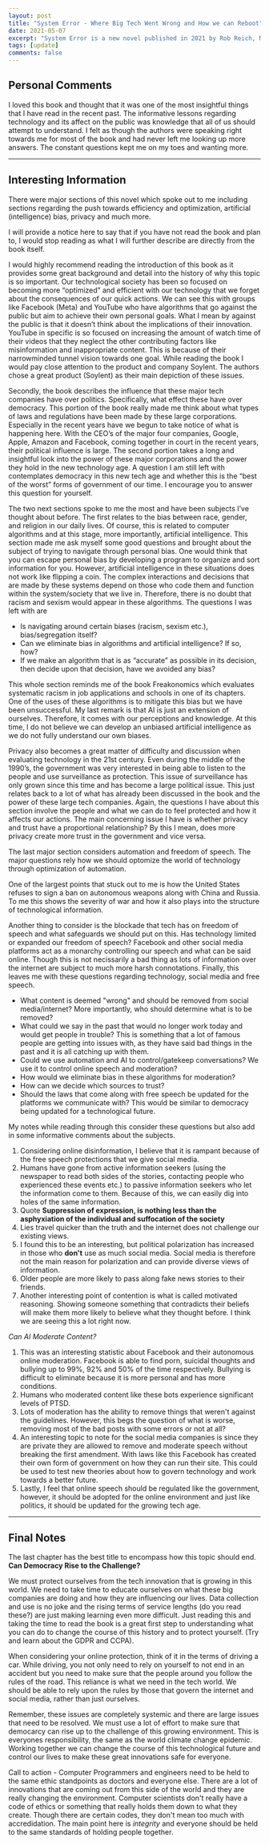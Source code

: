 ```yaml
---
layout: post
title: "System Error - Where Big Tech Went Wrong and How we can Reboot"
date: 2021-05-07
excerpt: "System Error is a new novel published in 2021 by Rob Reich, Mehran Sahami and Jeremy M. Weinstein with the purpose of educating the public on the dangerous effects of the evolution of technology. More importantly, it aims to describe what we should look out for and how the invasion of technology has infiltrated our daily lives."
tags: [update]
comments: false
---
```


## Personal Comments

I loved this book and thought that it was one of the most insightful things that I have read in the recent past. The informative lessons regarding technology and its affect on the public was knowledge that all of us should attempt to understand.
I felt as though the authors were speaking right towards me for most of the book and had never left me looking up more answers. The constant questions kept me on my toes and wanting more.

---

## Interesting Information

There were major sections of this novel which spoke out to me including sections regarding the push towards efficiency and optimization, artificial (intelligence) bias, privacy and much more.

I will provide a notice here to say that if you have not read the book and plan to, I would stop reading as what I will further describe are directly from the book itself.

I would highly recommend reading the introduction of this book as it provides some great background and detail into the history of why this topic is so important. Our technological society has been so focused on becoming more “optimized” and efficient with our technology that we forget about the consequences of our quick actions. We can see this with groups like Facebook (Meta) and YouTube who have algorithms that go against the public but aim to achieve their own personal goals. What I mean by against the public is that it doesn’t think about the implications of their innovation. YouTube in specific is so focused on increasing the amount of watch time of their videos that they neglect the other contributing factors like misinformation and inappropriate content. This is because of their narrowminded tunnel vision towards one goal. While reading the book I would pay close attention to the product and company Soylent. The authors chose a great product (Soylent) as their main depiction of these issues.

Secondly, the book describes the influence that these major tech companies have over politics. Specifically, what effect these have over democracy. This portion of the book really made me think about what types of laws and regulations have been made by these large corporations. Especially in the recent years have we begun to take notice of what is happening here. With the CEO’s of the major four companies, Google, Apple, Amazon and Facebook, coming together in court in the recent years, their political influence is large. The second portion takes a long and insightful look into the power of these major corporations and the power they hold in the new technology age. A question I am still left with contemplates democracy in this new tech age and whether this is the “best of the worst” forms of government of our time. I encourage you to answer this question for yourself.

The two next sections spoke to me the most and have been subjects I’ve thought about before. The first relates to the bias between race, gender, and religion in our daily lives. Of course, this is related to computer algorithms and at this stage, more importantly, artificial intelligence. This section made me ask myself some good questions and brought about the subject of trying to navigate through personal bias. One would think that you can escape personal bias by developing a program to organize and sort information for you. However, artificial intelligence in these situations does not work like flipping a coin. The complex interactions and decisions that are made by these systems depend on those who code them and function within the system/society that we live in. Therefore, there is no doubt that racism and sexism would appear in these algorithms. The questions I was left with are

-   Is navigating around certain biases (racism, sexism etc.), bias/segregation itself?
-   Can we eliminate bias in algorithms and artificial intelligence? If so, how?
-   If we make an algorithm that is as “accurate” as possible in its decision, then decide upon that decision, have we avoided any bias?

This whole section reminds me of the book Freakonomics which evaluates systematic racism in job applications and schools in one of its chapters. One of the uses of these algorithms is to mitigate this bias but we have been unsuccessful.
My last remark is that AI is just an extension of ourselves. Therefore, it comes with our perceptions and knowledge. At this time, I do not believe we can develop an unbiased artificial intelligence as we do not fully understand our own biases.

Privacy also becomes a great matter of difficulty and discussion when evaluating technology in the 21st century. Even during the middle of the 1990’s, the government was very interested in being able to listen to the people and use surveillance as protection. This issue of surveillance has only grown since this time and has become a large political issue. This just relates back to a lot of what has already been discussed in the book and the power of these large tech companies. Again, the questions I have about this section involve the people and what we can do to feel protected and how it affects our actions. The main concerning issue I have is whether privacy and trust have a proportional relationship? By this I mean, does more privacy create more trust in the government and vice versa.

The last major section considers automation and freedom of speech. The major questions rely how we should optomize the world of technology through optimization of automation.

One of the largest points that stuck out to me is how the United States refuses to sign a ban on autonomous weapons along with China and Russia. To me this shows the severity of war and how it also plays into the structure of technological information.

Another thing to consider is the blockade that tech has on freedom of speech and what safeguards we should put on this. Has technology limited or expanded our freedom of speech? Facebook and other social media platforms act as a monarchy controlling our speech and what can be said online. Though this is not necissarily a bad thing as lots of information over the internet are subject to much more harsh connotations. Finally, this leaves me with these questions regarding technology, social media and free speech.

-   What content is deemed "wrong" and should be removed from social media/internet? More importantly, who should determine what is to be removed?
-   What could we say in the past that would no longer work today and would get people in trouble?
    This is something that a lot of famous people are getting into issues with, as they have said bad things in the past and it is all catching up with them.
-   Could we use automation and AI to control/gatekeep conversations? We use it to control online speech and moderation?
-   How would we eliminate bias in these algorithms for moderation?
-   How can we decide which sources to trust?
-   Should the laws that come along with free speech be updated for the platforms we communicate with? This would be similar to democracy being updated for a technological future.

My notes while reading through this consider these questions but also add in some informative comments about the subjects.

1. Considering online disinformation, I believe that it is rampant because of the free speech protections that we give social media.
2. Humans have gone from active information seekers (using the newspaper to read both sides of the stories, contacting people who experienced these events etc.) to passive information seekers who let the information come to them. Because of this, we can easily dig into holes of the same information.
3. Quote **Suppression of expression, is nothing less than the asphyxiation of the individual and suffocation of the society**
4. Lies travel quicker than the truth and the internet does not challenge our existing views.
5. I found this to be an interesting, but political polarization has increased in those who **don't** use as much social media. Social media is therefore not the main reason for polarization and can provide diverse views of information.
6. Older people are more likely to pass along fake news stories to their friends.
7. Another interesting point of contention is what is called motivated reasoning. Showing someone something that contradicts their beliefs will make them more likely to believe what they thought before. I think we are seeing this a lot right now.

_Can AI Moderate Content?_

1. This was an interesting statistic about Facebook and their autonomous online moderation. Facebook is able to find porn, suicidal thoughts and bullying up to 99%, 92% and 50% of the time respectively. Bullying is difficult to eliminate because it is more personal and has more conditions.
2. Humans who moderated content like these bots experience significant levels of PTSD.
3. Lots of moderation has the ability to remove things that weren't against the guidelines. However, this begs the question of what is worse, removing most of the bad posts with some errors or not at all?
4. An interesting topic to note for the social media companies is since they are private they are allowed to remove and moderate speech without breaking the first amendment. With laws like this Facebook has created their own form of government on how they can run their site. This could be used to test new theories about how to govern technology and work towards a better future.
5. Lastly, I feel that online speech should be regulated like the government, however, it should be adopted for the online environment and just like politics, it should be updated for the growing tech age.

---

## Final Notes

The last chapter has the best title to encompass how this topic should end. **Can Democracy Rise to the Challenge?**

We must protect ourselves from the tech innovation that is growing in this world. We need to take time to educate ourselves on what these big companies are doing and how they are influencing our lives. Data collection and use is no joke and the rising terms of service lengths (do you read these?) are just making learning even more difficult. Just reading this and taking the time to read the book is a great first step to understanding what you can do to change the course of this history and to protect yourself. (Try and learn about the GDPR and CCPA).

When considering your online protection, think of it in the terms of driving a car. While driving, you not only need to rely on yourself to not end in an accident but you need to make sure that the people around you follow the rules of the road. This reliance is what we need in the tech world. We should be able to rely upon the rules by those that govern the internet and social media, rather than just ourselves.

Remember, these issues are completely systemic and there are large issues that need to be resolved. We must use a lot of effort to make sure that democarcy can rise up to the challenge of this growing environment. This is everyones responsibility, the same as the world climate change epidemic. Working together we can change the course of this technological future and control our lives to make these great innovations safe for everyone.

Call to action - Computer Programmers and engineers need to be held to the same ethic standpoints as doctors and everyone else. There are a lot of innovations that are coming out from this side of the world and they are really changing the environment. Computer scientists don't really have a code of ethics or something that really holds them down to what they create. Though there are certain codes, they don't mean too much with accredidation. The main point here is _integrity_ and everyone should be held to the same standards of holding people together.
